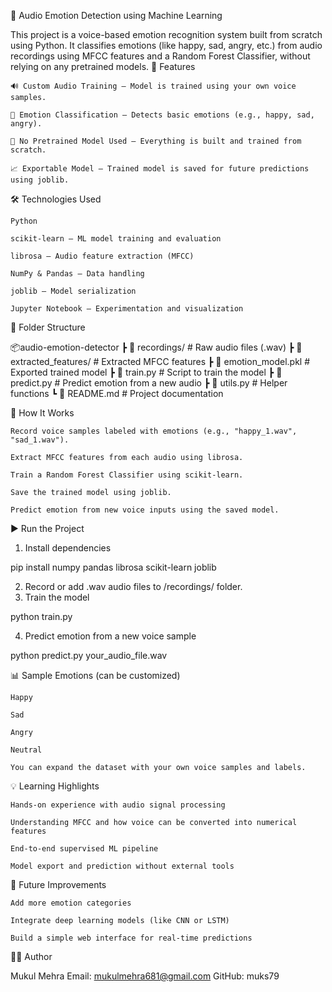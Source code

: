 🎤 Audio Emotion Detection using Machine Learning

This project is a voice-based emotion recognition system built from scratch using Python. It classifies emotions (like happy, sad, angry, etc.) from audio recordings using MFCC features and a Random Forest Classifier, without relying on any pretrained models.
📌 Features

    🔊 Custom Audio Training – Model is trained using your own voice samples.

    🎯 Emotion Classification – Detects basic emotions (e.g., happy, sad, angry).

    🧠 No Pretrained Model Used – Everything is built and trained from scratch.

    📈 Exportable Model – Trained model is saved for future predictions using joblib.

🛠️ Technologies Used

    Python

    scikit-learn – ML model training and evaluation

    librosa – Audio feature extraction (MFCC)

    NumPy & Pandas – Data handling

    joblib – Model serialization

    Jupyter Notebook – Experimentation and visualization

📁 Folder Structure

📦audio-emotion-detector
 ┣ 📂 recordings/           # Raw audio files (.wav)
 ┣ 📂 extracted_features/   # Extracted MFCC features
 ┣ 📜 emotion_model.pkl     # Exported trained model
 ┣ 📜 train.py              # Script to train the model
 ┣ 📜 predict.py            # Predict emotion from a new audio
 ┣ 📜 utils.py              # Helper functions
 ┗ 📜 README.md             # Project documentation

🧪 How It Works

    Record voice samples labeled with emotions (e.g., "happy_1.wav", "sad_1.wav").

    Extract MFCC features from each audio using librosa.

    Train a Random Forest Classifier using scikit-learn.

    Save the trained model using joblib.

    Predict emotion from new voice inputs using the saved model.

▶️ Run the Project
1. Install dependencies

pip install numpy pandas librosa scikit-learn joblib

2. Record or add .wav audio files to /recordings/ folder.
3. Train the model

python train.py

4. Predict emotion from a new voice sample

python predict.py your_audio_file.wav

📊 Sample Emotions (can be customized)

    Happy

    Sad

    Angry

    Neutral

    You can expand the dataset with your own voice samples and labels.

💡 Learning Highlights

    Hands-on experience with audio signal processing

    Understanding MFCC and how voice can be converted into numerical features

    End-to-end supervised ML pipeline

    Model export and prediction without external tools

🧠 Future Improvements

    Add more emotion categories

    Integrate deep learning models (like CNN or LSTM)

    Build a simple web interface for real-time predictions

👨‍💻 Author

Mukul Mehra
Email: mukulmehra681@gmail.com
GitHub: muks79

